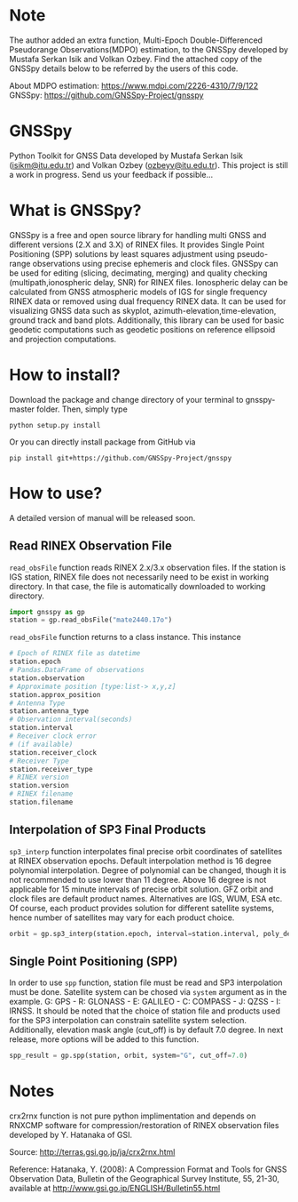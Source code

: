 # Note
The author added an extra function, Multi-Epoch Double-Differenced Pseudorange Observations(MDPO) estimation, to the GNSSpy developed by Mustafa Serkan Isik and Volkan Ozbey. Find the attached copy of the GNSSpy details below to be referred by the users of this code. 

About MDPO estimation: https://www.mdpi.com/2226-4310/7/9/122
GNSSpy: https://github.com/GNSSpy-Project/gnsspy

# GNSSpy
Python Toolkit for GNSS Data developed by Mustafa Serkan Isik (isikm@itu.edu.tr) and Volkan Ozbey (ozbeyv@itu.edu.tr). This project is still a work in progress. Send us your feedback if possible...

# What is GNSSpy? 
GNSSpy is a free and open source library for handling multi GNSS and different versions (2.X and 3.X) of RINEX files. It provides
Single Point Positioning (SPP) solutions by least squares adjustment using pseudo-range observations using precise ephemeris and clock files. GNSSpy can be used for editing (slicing, decimating, merging) and quality checking (multipath,ionospheric delay, SNR) for RINEX files. Ionospheric delay can be calculated from GNSS atmospheric models of IGS for single frequency RINEX data or removed using dual frequency RINEX data. It can be used for visualizing GNSS data such as skyplot, azimuth-elevation,time-elevation, ground track and band plots. Additionally, this library can be used for basic geodetic computations such as geodetic positions on reference ellipsoid and projection computations.

# How to install?
Download the package and change directory of your terminal to gnsspy-master folder. Then, simply type
```
python setup.py install
```
Or you can directly install package from GitHub via
```
pip install git+https://github.com/GNSSpy-Project/gnsspy
```
# How to use?
A detailed version of manual will be released soon.

## Read RINEX Observation File
`read_obsFile` function reads RINEX 2.x/3.x observation files. If the station is IGS station, RINEX file does not necessarily need to be exist in working directory. In that case, the file is automatically downloaded to working directory. 
```python
import gnsspy as gp
station = gp.read_obsFile("mate2440.17o")
```
`read_obsFile` function returns to a class instance. This instance
```python
# Epoch of RINEX file as datetime
station.epoch
# Pandas.DataFrame of observations
station.observation
# Approximate position [type:list-> x,y,z]
station.approx_position
# Antenna Type
station.antenna_type
# Observation interval(seconds)
station.interval
# Receiver clock error
# (if available)
station.receiver_clock
# Receiver Type
station.receiver_type
# RINEX version
station.version
# RINEX filename
station.filename
```

## Interpolation of SP3 Final Products
`sp3_interp` function interpolates final precise orbit coordinates of satellites at RINEX observation epochs. Default interpolation method is 16 degree polynomial interpolation. Degree of polynomial can be changed, though it is not recommended to use lower than 11 degree. Above 16 degree is not applicable for 15 minute intervals of precise orbit solution. GFZ orbit and clock files are default product names. Alternatives are IGS, WUM, ESA etc. Of course, each product provides solution for different satellite systems, hence number of satellites may vary for each product choice.
```python
orbit = gp.sp3_interp(station.epoch, interval=station.interval, poly_degree=16, sp3_product="gfz", clock_product="gfz")
```
## Single Point Positioning (SPP)
In order to use `spp` function, station file must be read and SP3 interpolation must be done. Satellite system can be chosed via `system` argument as in the example. G: GPS - R: GLONASS - E: GALILEO - C: COMPASS - J: QZSS - I: IRNSS. It should be noted that the choice of station file and products used for the SP3 interpolation can constrain satellite system selection. Additionally, elevation mask angle (cut_off) is by default 7.0 degree. In next release, more options will be added to this function.
```python
spp_result = gp.spp(station, orbit, system="G", cut_off=7.0)
```

# Notes
crx2rnx function is not pure python implimentation and depends on 
RNXCMP software for compression/restoration of RINEX observation files 
developed by Y. Hatanaka of GSI.

Source: http://terras.gsi.go.jp/ja/crx2rnx.html

Reference: Hatanaka, Y. (2008): A Compression Format and Tools for GNSS Observation Data, Bulletin of the Geographical Survey  Institute, 55, 21-30, available at http://www.gsi.go.jp/ENGLISH/Bulletin55.html
